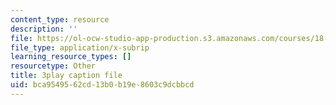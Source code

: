 ```yaml
---
content_type: resource
description: ''
file: https://ol-ocw-studio-app-production.s3.amazonaws.com/courses/18-065-matrix-methods-in-data-analysis-signal-processing-and-machine-learning-spring-2018/bca9549562cd13b0b19e8603c9dcbbcd_k3AiUhwHQ28.srt
file_type: application/x-subrip
learning_resource_types: []
resourcetype: Other
title: 3play caption file
uid: bca95495-62cd-13b0-b19e-8603c9dcbbcd
---
```

